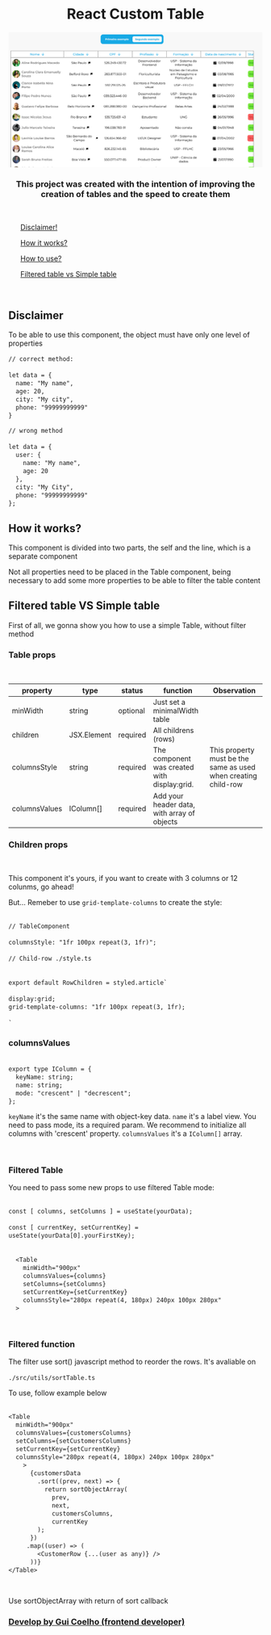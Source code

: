 <h1 align="center">React Custom Table</h1>

<img align="center" src="./.github/table_example.png" alt="table example" />

<br/>
<h3 align="center"> This project was created with the intention of improving the creation of tables and the speed to create them</h3>

<br/>

<ul>
  <a href="#disclaimer"><p>Disclaimer!</p></a>
  <a href="#howWorks"><p>How it works?</p></a>
  <a href="#useIt"><p>How to use?</p></a>
  <a href="#format"><p>Filtered table vs Simple table</p></a>
</ul>

<br />

<h2 id="disclaimer">Disclaimer</h2>

<p>To be able to use this component, the object must have only one level of properties</p>

<div>

```
// correct method:

let data = {
  name: "My name",
  age: 20,
  city: "My city",
  phone: "99999999999"
}
```

```
// wrong method

let data = {
  user: {
    name: "My name",
    age: 20
  },
  city: "My City",
  phone: "99999999999"
};

```

</div>

<h2 id="howWorks">How it works?</h2>

<p>This component is divided into two parts, the self and the line, which is a separate component</p>

<p>Not all properties need to be placed in the Table component, being necessary to add some more properties to be able to filter the table content

<br/>

<h2 id="format">Filtered table VS Simple table</h2>

<p>First of all, we gonna show you how to use a simple Table, without filter method</p>

<h3>Table props</h3>

<br/>

| property      | type        | status   | function                                     | Observation                                                    |
| ------------- | ----------- | -------- | -------------------------------------------- | -------------------------------------------------------------- |
| minWidth      | string      | optional | Just set a minimalWidth table                |                                                                |
| children      | JSX.Element | required | All childrens (rows)                         |                                                                |
| columnsStyle  | string      | required | The component was created with display:grid. | This property must be the same as used when creating child-row |
| columnsValues | IColumn[]   | required | Add your header data, with array of objects  |                                                                |

<h3>Children props</h3>
<br/>

<p>This component it's yours, if you want to create with 3 columns or 12 colunms, go ahead!
<br/>

But... Remeber to use `grid-template-columns` to create the style:

</p>

```

// TableComponent

columnsStyle: "1fr 100px repeat(3, 1fr)";

// Child-row ./style.ts


export default RowChildren = styled.article`

display:grid;
grid-template-columns: "1fr 100px repeat(3, 1fr);

`
```

<h3>columnsValues</h3>

```

export type IColumn = {
  keyName: string;
  name: string;
  mode: "crescent" | "decrescent";
};

```

`keyName` it's the same name with object-key data. `name` it's a label view. You need to pass mode, its a required param. We recommend to initialize all columns with 'crescent' property. `columnsValues` it's a `IColumn[]` array.

<br/>
<h3>Filtered Table</h3>

<p>You need to pass some new props to use filtered Table mode:</p>

```

const [ columns, setColumns ] = useState(yourData);

const [ currentKey, setCurrentKey] = useState(yourData[0].yourFirstKey);


  <Table
    minWidth="900px"
    columnsValues={columns}
    setColumns={setColumns}
    setCurrentKey={setCurrentKey}
    columnsStyle="280px repeat(4, 180px) 240px 100px 280px"
  >
```

<br/>

<h3>Filtered function</h3>

<p>The filter use sort() javascript method to reorder the rows. It's avaliable on <p>

`./src/utils/sortTable.ts`

<p>To use, follow example below</p>

```

<Table
  minWidth="900px"
  columnsValues={customersColumns}
  setColumns={setCustomersColumns}
  setCurrentKey={setCurrentKey}
  columnsStyle="280px repeat(4, 180px) 240px 100px 280px"
    >
      {customersData
        .sort((prev, next) => {
          return sortObjectArray(
            prev,
            next,
            customersColumns,
            currentKey
        );
      })
     .map((user) => (
        <CustomerRow {...(user as any)} />
      ))}
</Table>
```

<br/>

<p>Use sortObjectArray with return of sort callback</p>

<a href="https://github.com/GuiCoelho-S" target="_blank" align="right"><h3>Develop by Gui Coelho (frontend developer)</h3></a>
